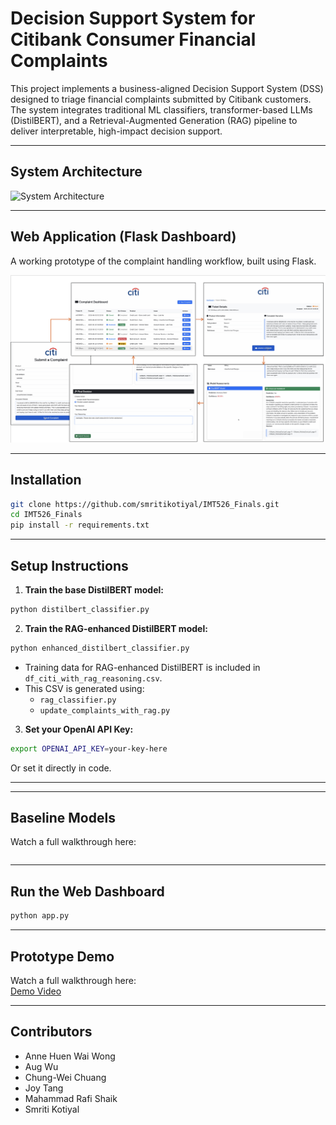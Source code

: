 # Decision Support System for Citibank Consumer Financial Complaints

This project implements a business-aligned Decision Support System (DSS) designed to triage financial complaints submitted by Citibank customers. The system integrates traditional ML classifiers, transformer-based LLMs (DistilBERT), and a Retrieval-Augmented Generation (RAG) pipeline to deliver interpretable, high-impact decision support.

---

## System Architecture

![System Architecture](./Arc.png)

---

## Web Application (Flask Dashboard)

A working prototype of the complaint handling workflow, built using Flask.

![Web App Demo](./WebApp.png)

---

## Installation

```bash
git clone https://github.com/smritikotiyal/IMT526_Finals.git
cd IMT526_Finals
pip install -r requirements.txt
```

---

## Setup Instructions

1. **Train the base DistilBERT model:**
```bash
python distilbert_classifier.py
```

2. **Train the RAG-enhanced DistilBERT model:**
```bash
python enhanced_distilbert_classifier.py
```

- Training data for RAG-enhanced DistilBERT is included in `df_citi_with_rag_reasoning.csv`.
- This CSV is generated using:
  - `rag_classifier.py`
  - `update_complaints_with_rag.py`

3. **Set your OpenAI API Key:**
```bash
export OPENAI_API_KEY=your-key-here
```
Or set it directly in code.

---

---

## Baseline Models

Watch a full walkthrough here:  
```run Baseline_Model.ipynb on JN
```
---

## Run the Web Dashboard

```bash
python app.py
```

---

## Prototype Demo

Watch a full walkthrough here:  
[Demo Video](https://drive.google.com/file/d/1dghxD70kV-yVTl_sgUJbK2vEcRqZCuIh/view?usp=drive_link)

---

## Contributors

- Anne Huen Wai Wong  
- Aug Wu  
- Chung-Wei Chuang  
- Joy Tang  
- Mahammad Rafi Shaik  
- Smriti Kotiyal

